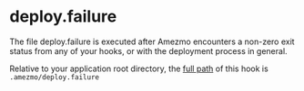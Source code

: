 # deploy.failure

The file deploy.failure is executed after Amezmo encounters a non-zero exit status from any of your hooks,
or with the deployment process in general.

Relative to your application root directory, the
[full path](/docs/deployments/hooks#hook-files)
of this hook is `.amezmo/deploy.failure`
